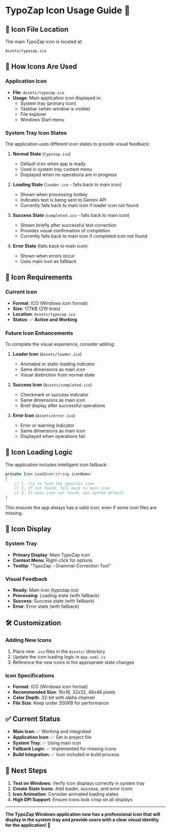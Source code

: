 # TypoZap Icon Usage Guide 🎨

## 📁 Icon File Location

The main TypoZap icon is located at:
```
Assets/typozap.ico
```

## 🔧 How Icons Are Used

### **Application Icon**
- **File**: `Assets/typozap.ico`
- **Usage**: Main application icon displayed in:
  - System tray (primary icon)
  - Taskbar (when window is visible)
  - File explorer
  - Windows Start menu

### **System Tray Icon States**

The application uses different icon states to provide visual feedback:

1. **Normal State** (`typozap.ico`)
   - Default icon when app is ready
   - Used in system tray context menu
   - Displayed when no operations are in progress

2. **Loading State** (`loader.ico` - falls back to main icon)
   - Shown when processing hotkey
   - Indicates text is being sent to Gemini API
   - Currently falls back to main icon if loader icon not found

3. **Success State** (`completed.ico` - falls back to main icon)
   - Shown briefly after successful text correction
   - Provides visual confirmation of completion
   - Currently falls back to main icon if completed icon not found

4. **Error State** (falls back to main icon)
   - Shown when errors occur
   - Uses main icon as fallback

## 🎯 Icon Requirements

### **Current Icon**
- **Format**: ICO (Windows icon format)
- **Size**: 177KB (219 lines)
- **Location**: `Assets/typozap.ico`
- **Status**: ✅ **Active and Working**

### **Future Icon Enhancements**
To complete the visual experience, consider adding:

1. **Loader Icon** (`Assets/loader.ico`)
   - Animated or static loading indicator
   - Same dimensions as main icon
   - Visual distinction from normal state

2. **Success Icon** (`Assets/completed.ico`)
   - Checkmark or success indicator
   - Same dimensions as main icon
   - Brief display after successful operations

3. **Error Icon** (`Assets/error.ico`)
   - Error or warning indicator
   - Same dimensions as main icon
   - Displayed when operations fail

## 🔄 Icon Loading Logic

The application includes intelligent icon fallback:

```csharp
private Icon LoadIcon(string iconName)
{
    // 1. Try to load the specific icon
    // 2. If not found, fall back to main icon
    // 3. If main icon not found, use system default
}
```

This ensures the app always has a valid icon, even if some icon files are missing.

## 📱 Icon Display

### **System Tray**
- **Primary Display**: Main TypoZap icon
- **Context Menu**: Right-click for options
- **Tooltip**: "TypoZap - Grammar Correction Tool"

### **Visual Feedback**
- **Ready**: Main icon (typozap.ico)
- **Processing**: Loading state (with fallback)
- **Success**: Success state (with fallback)
- **Error**: Error state (with fallback)

## 🛠️ Customization

### **Adding New Icons**
1. Place new `.ico` files in the `Assets/` directory
2. Update the icon loading logic in `App.xaml.cs`
3. Reference the new icons in the appropriate state changes

### **Icon Specifications**
- **Format**: ICO (Windows icon format)
- **Recommended Size**: 16x16, 32x32, 48x48 pixels
- **Color Depth**: 32-bit with alpha channel
- **File Size**: Keep under 200KB for performance

## ✅ Current Status

- **Main Icon**: ✅ Working and integrated
- **Application Icon**: ✅ Set in project file
- **System Tray**: ✅ Using main icon
- **Fallback Logic**: ✅ Implemented for missing icons
- **Build Integration**: ✅ Icon included in build process

## 🚀 Next Steps

1. **Test on Windows**: Verify icon displays correctly in system tray
2. **Create State Icons**: Add loader, success, and error icons
3. **Icon Animation**: Consider animated loading states
4. **High DPI Support**: Ensure icons look crisp on all displays

---

**The TypoZap Windows application now has a professional icon that will display in the system tray and provide users with a clear visual identity for the application! 🎉**
